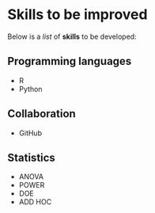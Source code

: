   # Skills to be improved
  Below is a _list_ of **skills** to be developed:
  
  ## Programming languages
  - R
  - Python
  ## Collaboration
  - GitHub
  ## Statistics
  - ANOVA
  - POWER
  - DOE
  - ADD HOC
